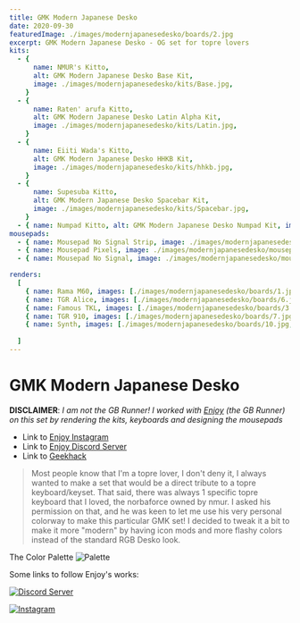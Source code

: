 ```yaml
---
title: GMK Modern Japanese Desko
date: 2020-09-30
featuredImage: ./images/modernjapanesedesko/boards/2.jpg
excerpt: GMK Modern Japanese Desko - OG set for topre lovers
kits:
  - {
      name: NMUR's Kitto,
      alt: GMK Modern Japanese Desko Base Kit,
      image: ./images/modernjapanesedesko/kits/Base.jpg,
    }
  - {
      name: Raten' arufa Kitto,
      alt: GMK Modern Japanese Desko Latin Alpha Kit,
      image: ./images/modernjapanesedesko/kits/Latin.jpg,
    }
  - {
      name: Eiiti Wada's Kitto,
      alt: GMK Modern Japanese Desko HHKB Kit,
      image: ./images/modernjapanesedesko/kits/hhkb.jpg,
    }
  - {
      name: Supesuba Kitto,
      alt: GMK Modern Japanese Desko Spacebar Kit,
      image: ./images/modernjapanesedesko/kits/Spacebar.jpg,
    }
  - { name: Numpad Kitto, alt: GMK Modern Japanese Desko Numpad Kit, image: ./images/modernjapanesedesko/kits/Numpad.jpg }
mousepads:
  - { name: Mousepad No Signal Strip, image: ./images/modernjapanesedesko/mousepads/40.jpg }
  - { name: Mousepad Pixels, image: ./images/modernjapanesedesko/mousepads/44.jpg }
  - { name: Mousepad No Signal, image: ./images/modernjapanesedesko/mousepads/39.jpg }

renders:
  [
    { name: Rama M60, images: [./images/modernjapanesedesko/boards/1.jpg, ./images/modernjapanesedesko/boards/5.jpg, ./images/modernjapanesedesko/boards/4.jpg, ./images/modernjapanesedesko/boards/2.jpg  ] },
    { name: TGR Alice, images: [./images/modernjapanesedesko/boards/6.jpg] },
    { name: Famous TKL, images: [./images/modernjapanesedesko/boards/3.jpg] },
    { name: TGR 910, images: [./images/modernjapanesedesko/boards/7.jpg] },
    { name: Synth, images: [./images/modernjapanesedesko/boards/10.jpg, ./images/modernjapanesedesko/boards/11.jpg, ./images/modernjapanesedesko/boards/12.jpg ] }
    
  ]
---
```


# GMK Modern Japanese Desko

**DISCLAIMER**: *I am not the GB Runner! I worked with [Enjoy](https://www.instagram.com/enjoymyinsec/) (the GB Runner) on this set by rendering the kits, keyboards and designing the mousepads*

- Link to [Enjoy Instagram](https://www.instagram.com/enjoymyinsec/)
- Link to [Enjoy Discord Server](https://discord.com/invite/4MC7Egw)
- Link to [Geekhack](https://geekhack.org/index.php?topic=108830.0)


>Most people know that I'm a topre lover, I don't deny it, I always wanted to make a set that would be a direct tribute to a topre keyboard/keyset. That said, there was always 1 specific topre keyboard that I loved, the norbaforce owned by nmur. I asked his permission on that, and he was keen to let me use his very personal colorway to make this particular GMK set! I decided to tweak it a bit to make it more "modern" by having icon mods and more flashy colors instead of the standard RGB Desko look.

The Color Palette
![Palette](https://i.imgur.com/ebETnks.jpg)

Some links to follow Enjoy's works:

[![Discord Server](https://i.postimg.cc/NfP8RNvT/discord-banner.png)](https://discord.com/invite/4MC7Egw)

[![Instagram](https://i.postimg.cc/8cZRK4F2/instagram-banner.jpg)](https://www.instagram.com/enjoymyinsec/)